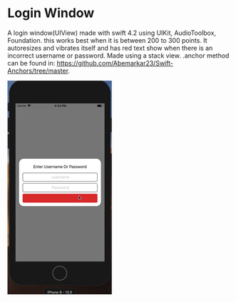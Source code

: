 # Login Window

A login window(UIView) made with swift 4.2 using UIKit, AudioToolbox, Foundation. this works best when it is between 200 to 300 
points. It autoresizes and vibrates itself and has red text show when there is an incorrect username or password. Made using a stack view. 
.anchor method can be found in: https://github.com/Abemarkar23/Swift-Anchors/tree/master.


![alt text](https://github.com/Abemarkar23/Login-Window/blob/master/ezgif.com-gif-to-mp4.gif)


